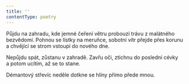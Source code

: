 ```yaml
---
title: ''
contentType: poetry
---
```


Půjdu na zahradu, kde jemné čeření větru probouzí trávu z malátného bezvědomí. Pohnou se lístky na meruňce, sobotní vítr přejde přes korunu a chvějící se strom vstoupí do nového dne.

Nepůjdu spát, zůstanu v zahradě. Zavřu oči, ztichnu do poslední cévky a potom ucítím, až se to stane.

Démantový střevíc neděle dotkne se hlíny přímo přede mnou.

